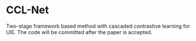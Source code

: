 # CCL-Net
Two-stage framework based method with cascaded contrastive learning for UIE.
The code will be committed after the paper is accepted.
